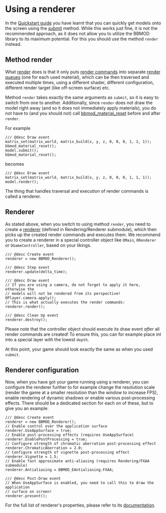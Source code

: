 # Using a renderer
In the [Quickstart guide](./QuickstartGuide.html) you have learnt that you can
quickly get models onto the screen using the [submit](BBMOD_Model.submit) method.
While this works just fine, it is not the recommended approach, as it does not
allow you to utilize the BBMOD library to its maximum potential. For this you
should use the method `render` instead.

## Method render
What [render](./BBMOD_Model.render.html) does is that it only puts
[render commands](./BBMOD_RenderCommand.html) into separate
[render queues](./BBMOD_BaseMaterial.RenderCommands.html) (one for each used material),
which can be then traversed and executed multiple times, using a different shader,
different configuration, different render target (like off-screen surface) etc.

Method `render` takes exactly the same arguments as `submit`, so it is easy to
switch from one to another. Additionally, since `render` does not draw the model
right away (and so it does not immediately apply materials), you do not have to
(and you should not) call [bbmod_material_reset](./bbmod_material_reset.html)
before and after `render`.

For example

```gml
/// @desc Draw event
matrix_set(matrix_world, matrix_build(x, y, z, 0, 0, 0, 1, 1, 1));
bbmod_material_reset();
model.submit();
bbmod_material_reset();
```
becomes

```gml
/// @desc Draw event
matrix_set(matrix_world, matrix_build(x, y, z, 0, 0, 0, 1, 1, 1));
model.render();
```

The thing that handles traversal and execution of render commands is called a
renderer.

## Renderer
As stated above, when you switch to using method `render`, you need to create
a [renderer](./BBMOD_Renderer.html) (defined in Rendering/Renderer submodule),
which then picks up the created render commands and executes them. We recommend
you to create a renderer in a special controller object like `OMain`, `ORenderer`
or `OGameController`, based on your likings.

```gml
/// @desc Create event
renderer = new BBMOD_Renderer();

/// @desc Step event
renderer.update(delta_time);

/// @desc Draw event
// If you are using a camera, do not forget to apply it here, otherwise the
// models will not be rendered from its perspective!
OPlayer.camera.apply();
// This is what actually executes the render commands:
renderer.render();

/// @desc Clean Up event
renderer.destroy();
```

Please note that the controller object should execute its draw event *after* all
render commands are created! To ensure this, you can for example place int into
a special layer with the lowest `depth`.

At this point, your game should look exactly the same as when you used `submit`.

## Renderer configuration
Now, when you have got your game running using a renderer, you can configure the
renderer further to for example change the resolution scale (render the game at
a smaller resolution than the window to increase FPS), enable rendering of
dynamic shadows or enable various post-processing effects. There should be a
dedicated section for each on of these, but to give you an example:

```gml
/// @desc Create event
renderer = new BBMOD_Renderer();
// Enable control over the application surface
renderer.UseAppSurface = true;
// Enable post-processing effects (requires UseAppSurface)
renderer.EnablePostProcessing = true;
// Configure strength of chromatic aberration post-processing effect
renderer.ChromaticAberration = 2.0;
// Configure strength of vignette post-processing effect
renderer.Vignette = 1.5;
// Enable fast approximate anti-aliasing (requires Rendering/FXAA submodule)
renderer.Antialiasing = BBMOD_EAntialiasing.FXAA;

/// @desc Post-Draw event
// When UseAppSurface is enabled, you need to call this to draw the application
// surface on screen!
renderer.present();
```

For the full list of renderer's properties, please refer to its
[documentation](./BBMOD_Renderer.html).
